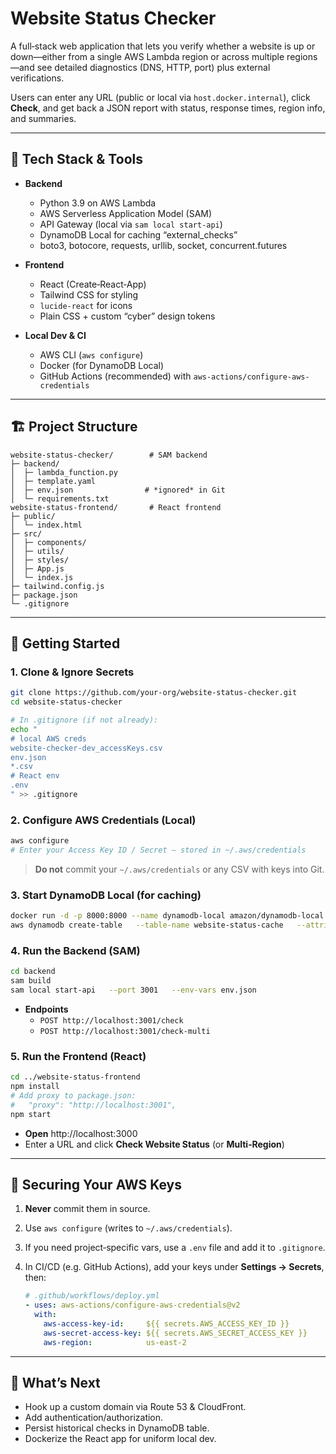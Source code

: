 # Website Status Checker

A full‑stack web application that lets you verify whether a website is up or down—either from a single AWS Lambda region or across multiple regions—and see detailed diagnostics (DNS, HTTP, port) plus external verifications.

Users can enter any URL (public or local via `host.docker.internal`), click **Check**, and get back a JSON report with status, response times, region info, and summaries.

---

## 🔧 Tech Stack & Tools

- **Backend**  
  - Python 3.9 on AWS Lambda  
  - AWS Serverless Application Model (SAM)  
  - API Gateway (local via `sam local start-api`)  
  - DynamoDB Local for caching “external_checks”  
  - boto3, botocore, requests, urllib, socket, concurrent.futures  

- **Frontend**  
  - React (Create‑React‑App)  
  - Tailwind CSS for styling  
  - `lucide-react` for icons  
  - Plain CSS + custom “cyber” design tokens  

- **Local Dev & CI**  
  - AWS CLI (`aws configure`)  
  - Docker (for DynamoDB Local)  
  - GitHub Actions (recommended) with `aws-actions/configure-aws-credentials`  

---

## 🏗️ Project Structure

```
website-status-checker/        # SAM backend
├─ backend/
│  ├─ lambda_function.py
│  ├─ template.yaml
│  ├─ env.json                # *ignored* in Git
│  └─ requirements.txt
website-status-frontend/       # React frontend
├─ public/
│  └─ index.html
├─ src/
│  ├─ components/
│  ├─ utils/
│  ├─ styles/
│  ├─ App.js
│  └─ index.js
├─ tailwind.config.js
├─ package.json
└─ .gitignore
```

---

## 🚀 Getting Started

### 1. Clone & Ignore Secrets

```bash
git clone https://github.com/your-org/website-status-checker.git
cd website-status-checker

# In .gitignore (if not already):
echo "
# local AWS creds
website‑checker‑dev_accessKeys.csv
env.json
*.csv
# React env
.env
" >> .gitignore
```

### 2. Configure AWS Credentials (Local)

```bash
aws configure
# Enter your Access Key ID / Secret — stored in ~/.aws/credentials
```

> **Do not** commit your `~/.aws/credentials` or any CSV with keys into Git.

### 3. Start DynamoDB Local (for caching)

```bash
docker run -d -p 8000:8000 --name dynamodb-local amazon/dynamodb-local
aws dynamodb create-table   --table-name website-status-cache   --attribute-definitions AttributeName=url,AttributeType=S AttributeName=type,AttributeType=S   --key-schema AttributeName=url,KeyType=HASH AttributeName=type,KeyType=RANGE   --billing-mode PAY_PER_REQUEST   --endpoint-url http://localhost:8000
```

### 4. Run the Backend (SAM)

```bash
cd backend
sam build
sam local start-api   --port 3001   --env-vars env.json
```

- **Endpoints**  
  - `POST http://localhost:3001/check`  
  - `POST http://localhost:3001/check-multi`

### 5. Run the Frontend (React)

```bash
cd ../website-status-frontend
npm install
# Add proxy to package.json:
#   "proxy": "http://localhost:3001",
npm start
```

- **Open** http://localhost:3000  
- Enter a URL and click **Check Website Status** (or **Multi‑Region**)

---

## 🔑 Securing Your AWS Keys

1. **Never** commit them in source.  
2. Use `aws configure` (writes to `~/.aws/credentials`).  
3. If you need project‑specific vars, use a `.env` file and add it to `.gitignore`.  
4. In CI/CD (e.g. GitHub Actions), add your keys under **Settings → Secrets**, then:

   ```yaml
   # .github/workflows/deploy.yml
   - uses: aws-actions/configure-aws-credentials@v2
     with:
       aws-access-key-id:     ${{ secrets.AWS_ACCESS_KEY_ID }}
       aws-secret-access-key: ${{ secrets.AWS_SECRET_ACCESS_KEY }}
       aws-region:            us-east-2
   ```

---

## 🎯 What’s Next

- Hook up a custom domain via Route 53 & CloudFront.  
- Add authentication/authorization.  
- Persist historical checks in DynamoDB table.  
- Dockerize the React app for uniform local dev.  


